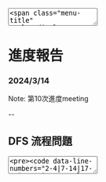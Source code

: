 <textarea>
<span class="menu-title" style="display: none">2024/3/14</span>
</textarea>

# 進度報告
### 2024/3/14

Note:
第10次進度meeting

--

## DFS 流程問題
<textarea>
<pre><code data-line-numbers="2-4|7-14|17-22|25-32|35-38">class OneDOneVector:
    def brute_force(self):
        for all possible start:
            DP_from_start(start)


    def DFS(self):
    """
    TODO: 確定程式流程
    """
        random start
        while (V, start change):
            V = DP_from_start(start)
            start = translate_from_V(V)


    def DP_from_start(self, start):
    """
    給定的起點計算壓縮序列
    """
        for each (i, j):
            D[i][j] = min(D[i-1][j-1], D[i-1][j+1]) + abs(C[i] - S[i])
    

    def DP_from_node(self, index, val):
    """
    給定的某一點計算壓縮序列
    """
        S_left = reverse(S[0:index])
        S_right = S[index:len(S)]
        # TODO: 分別呼叫 DP_from_start()
        # TODO: merge left and right


    def translate_from_V(self, V):
    """
    給定的變化序列，計算最佳的起點
    """


def run():
    S = [34, 83, 72, 94, 58]
    d = 4

    oneDOneVector = OneDOneVector(S, d)
    oneDOneVector.brute_force()
    oneDOneVector.show()

</code></pre>
</textarea>
